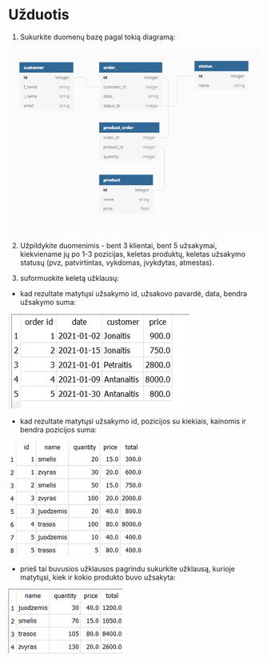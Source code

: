# Užduotis

1. Sukurkite duomenų bazę pagal tokią diagramą:

![](uzduotis.png)

2. Užpildykite duomenimis - bent 3 klientai, bent 5 užsakymai, kiekviename jų po 1-3 pozicijas, keletas produktų, keletas užsakymo statusų (pvz, patvirtintas, vykdomas, įvykdytas, atmestas).

3. suformuokite keletą užklausų:

* kad rezultate matytųsi užsakymo id, užsakovo pavardė, data, bendra užsakymo suma:

![](query1_real.png)

* kad rezultate matytųsi užsakymo id, pozicijos su kiekiais, kainomis ir bendra pozicijos suma:

![](query2.png)

* prieš tai buvusios užklausos pagrindu sukurkite užklausą, kurioje matytųsi, kiek ir kokio produkto buvo užsakyta:

![](query3.png)
